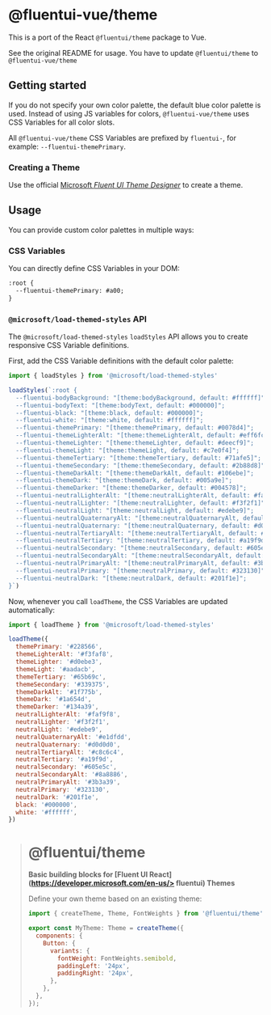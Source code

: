 # @fluentui-vue/theme
This is a port of the React `@fluentui/theme` package to Vue.

See the original README for usage. You have to update `@fluentui/theme` to `@fluentui-vue/theme`

## Getting started
If you do not specify your own color palette, the default blue color palette is used. Instead of using JS variables for
colors, `@fluentui-vue/theme` uses CSS Variables for all color slots.

All `@fluentui-vue/theme` CSS Variables are prefixed by `fluentui-`, for example: `--fluentui-themePrimary`.

### Creating a Theme
Use the official [Microsoft *Fluent UI Theme Designer*](https://aka.ms/themedesigner) to create a theme.

## Usage
You can provide custom color palettes in multiple ways:

### CSS Variables
You can directly define CSS Variables in your DOM:

```html
:root {
  --fluentui-themePrimary: #a00;
}
```

### `@microsoft/load-themed-styles` API
The `@microsoft/load-themed-styles` `loadStyles` API allows you to create responsive CSS Variable definitions.

First, add the CSS Variable definitions with the default color palette:

```ts
import { loadStyles } from '@microsoft/load-themed-styles'

loadStyles(`:root {
  --fluentui-bodyBackground: "[theme:bodyBackground, default: #ffffff]";
  --fluentui-bodyText: "[theme:bodyText, default: #000000]";
  --fluentui-black: "[theme:black, default: #000000]";
  --fluentui-white: "[theme:white, default: #ffffff]";
  --fluentui-themePrimary: "[theme:themePrimary, default: #0078d4]";
  --fluentui-themeLighterAlt: "[theme:themeLighterAlt, default: #eff6fc]";
  --fluentui-themeLighter: "[theme:themeLighter, default: #deecf9]";
  --fluentui-themeLight: "[theme:themeLight, default: #c7e0f4]";
  --fluentui-themeTertiary: "[theme:themeTertiary, default: #71afe5]";
  --fluentui-themeSecondary: "[theme:themeSecondary, default: #2b88d8]";
  --fluentui-themeDarkAlt: "[theme:themeDarkAlt, default: #106ebe]";
  --fluentui-themeDark: "[theme:themeDark, default: #005a9e]";
  --fluentui-themeDarker: "[theme:themeDarker, default: #004578]";
  --fluentui-neutralLighterAlt: "[theme:neutralLighterAlt, default: #faf9f8]";
  --fluentui-neutralLighter: "[theme:neutralLighter, default: #f3f2f1]";
  --fluentui-neutralLight: "[theme:neutralLight, default: #edebe9]";
  --fluentui-neutralQuaternaryAlt: "[theme:neutralQuaternaryAlt, default: #e1dfdd]";
  --fluentui-neutralQuaternary: "[theme:neutralQuaternary, default: #d0d0d0]";
  --fluentui-neutralTertiaryAlt: "[theme:neutralTertiaryAlt, default: #c8c6c4]";
  --fluentui-neutralTertiary: "[theme:neutralTertiary, default: #a19f9d]";
  --fluentui-neutralSecondary: "[theme:neutralSecondary, default: #605e5c]";
  --fluentui-neutralSecondaryAlt: "[theme:neutralSecondaryAlt, default: #8a8886]";
  --fluentui-neutralPrimaryAlt: "[theme:neutralPrimaryAlt, default: #3b3a39]";
  --fluentui-neutralPrimary: "[theme:neutralPrimary, default: #323130]";
  --fluentui-neutralDark: "[theme:neutralDark, default: #201f1e]";
}`)
```

Now, whenever you call `loadTheme`, the CSS Variables are updated automatically:

```js
import { loadTheme } from '@microsoft/load-themed-styles'

loadTheme({
  themePrimary: '#228566',
  themeLighterAlt: '#f3faf8',
  themeLighter: '#d0ebe3',
  themeLight: '#aadacb',
  themeTertiary: '#65b69c',
  themeSecondary: '#339375',
  themeDarkAlt: '#1f775b',
  themeDark: '#1a654d',
  themeDarker: '#134a39',
  neutralLighterAlt: '#faf9f8',
  neutralLighter: '#f3f2f1',
  neutralLight: '#edebe9',
  neutralQuaternaryAlt: '#e1dfdd',
  neutralQuaternary: '#d0d0d0',
  neutralTertiaryAlt: '#c8c6c4',
  neutralTertiary: '#a19f9d',
  neutralSecondary: '#605e5c',
  neutralSecondaryAlt: '#8a8886',
  neutralPrimaryAlt: '#3b3a39',
  neutralPrimary: '#323130',
  neutralDark: '#201f1e',
  black: '#000000',
  white: '#ffffff',
})
```

> # @fluentui/theme
> 
> **Basic building blocks for [Fluent UI React](https://developer.microsoft.com/en-us/> fluentui) Themes**
> 
> Define your own theme based on an existing theme:
> 
> ```js
> import { createTheme, Theme, FontWeights } from '@fluentui/theme';
> 
> export const MyTheme: Theme = createTheme({
>   components: {
>     Button: {
>       variants: {
>         fontWeight: FontWeights.semibold,
>         paddingLeft: '24px',
>         paddingRight: '24px',
>       },
>     },
>   },
> });
> ```